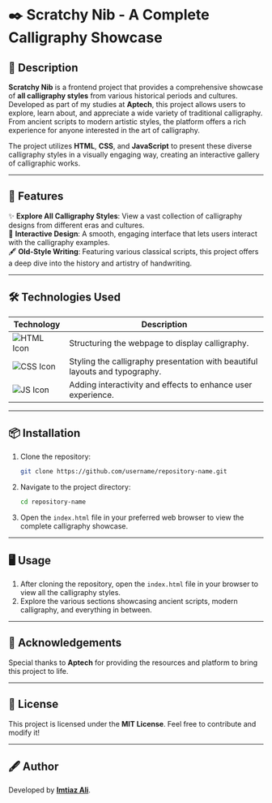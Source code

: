 # ✒️ Scratchy Nib - A Complete Calligraphy Showcase

## 📝 Description
**Scratchy Nib** is a frontend project that provides a comprehensive showcase of **all calligraphy styles** from various historical periods and cultures. Developed as part of my studies at **Aptech**, this project allows users to explore, learn about, and appreciate a wide variety of traditional calligraphy. From ancient scripts to modern artistic styles, the platform offers a rich experience for anyone interested in the art of calligraphy.

The project utilizes **HTML**, **CSS**, and **JavaScript** to present these diverse calligraphy styles in a visually engaging way, creating an interactive gallery of calligraphic works.

---

## 🚀 Features
✨ **Explore All Calligraphy Styles**: View a vast collection of calligraphy designs from different eras and cultures.  
🎨 **Interactive Design**: A smooth, engaging interface that lets users interact with the calligraphy examples.  
🖋️ **Old-Style Writing**: Featuring various classical scripts, this project offers a deep dive into the history and artistry of handwriting.

---

## 🛠️ Technologies Used
| Technology    | Description                           |
|---------------|---------------------------------------|
| ![HTML Icon](https://img.shields.io/badge/HTML-orange?logo=html5&logoColor=white) | Structuring the webpage to display calligraphy. |
| ![CSS Icon](https://img.shields.io/badge/CSS-blue?logo=css3&logoColor=white)   | Styling the calligraphy presentation with beautiful layouts and typography. |
| ![JS Icon](https://img.shields.io/badge/JavaScript-yellow?logo=javascript&logoColor=black) | Adding interactivity and effects to enhance user experience. |

---

## 📦 Installation
1. Clone the repository:
    ```bash
    git clone https://github.com/username/repository-name.git
    ```
2. Navigate to the project directory:
    ```bash
    cd repository-name
    ```
3. Open the `index.html` file in your preferred web browser to view the complete calligraphy showcase.

---

## 🖥️ Usage
1. After cloning the repository, open the `index.html` file in your browser to view all the calligraphy styles.
2. Explore the various sections showcasing ancient scripts, modern calligraphy, and everything in between.

---

## 🙌 Acknowledgements
Special thanks to **Aptech** for providing the resources and platform to bring this project to life.

---

## 📜 License
This project is licensed under the **MIT License**. Feel free to contribute and modify it!

---

## 🖋️ Author
Developed by **[Imtiaz Ali](https://github.com/imtiaza1)**.
